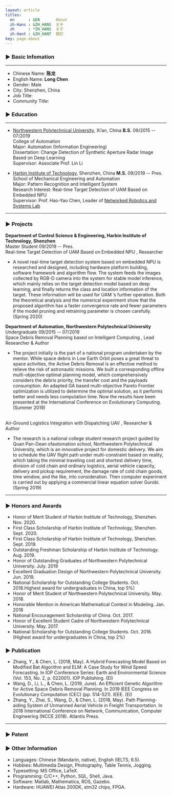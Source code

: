 ```yaml
---
layout: article
titles:
  en      : &EN       About
  zh-Hans : &ZH_HANS  关于
  zh      : *ZH_HANS  关于
  zh-Hant : &ZH_HANT  關於
key: page-about
---
```


<!-- # Welcome to MrChannon's Pages -->

### ▶ Basic Infomation
----------------------------------------
- Chinese Name: **陈龙**              
- English Name: **Long Chen**
- Gender: Male                   
- City: Shenzhen, China
- Job Title:
- Community Title:

### ▶ Education
----------------------------------------
- [Northwestern Polytechnical University](https://www.nwpu.edu.cn/), Xi’an, China  **B.S.** 09/2015 -- 07/2019
<br> College of Automation
<br> Major: Automation (Information Engineering)
<br> Dissertation: Change Detection of Synthetic Aperture Radar Image Based on Deep Learning
<br> Supervisor: Associate Prof. Lin Li
<!--<br> GPA: 90.2/100 Ranking: 5/119-->

- [Harbin Institute of Technology](http://www.hitsz.edu.cn/index.html), Shenzhen, China   **M.S.** 09/2019 -- Pres.
<br> School of Mechanical Engineering and Automation
<br> Major: Pattern Recognition and Intelligent System
<br> Research Interest: Real-time Target Detection of UAM Based on Embedded NPU
<br> Supervisor: Prof. Hao-Yao Chen, Leader of [Networked Robotics and Systems Lab](http://nrs-lab.com/)

----------

### ▶ Projects

**Department of Control Science & Engineering, Harbin Institute of Technology, Shenzhen**
<br> Master Student  09/2019 -- Pres.
<br> Real-time Target Detection of UAM Based on Embedded NPU    ,        Researcher
- A novel real-time target detection system based on embedded NPU is researched and designed, including hardware platform building, software framework and algorithm flow. The system feeds the images collected by RGB-D camera into the system for stable model inference, which mainly relies on the target detection model based on deep learning, and finally returns the class and location information of the target. These information will be used for UAM ’s further operation. Both the theoretical analysis and the numerical experiment show that the proposed algorithm has a faster convergence rate and fewer parameters if the model pruning and retraining parameter is chosen carefully. (Spring 2020)

**Department of Automation, Northwestern Polytechnical University**
<br> Undergraduate   09/2015 -- 07/2019
<br> Space Debris Removal Planning based on Intelligent Computing ,         Lead Researcher & Author
- The project initially is the part of a national program undertaken by the mentor. While space debris in Low Earth Orbit poses a great threat to space activities, the Active Debris Removal is an effective method to relieve the risk of astronautic missions. We built a corresponding offline multi-objective optimal planning model, which comprehensively considers the debris
priority, the transfer cost and the payloads consumption. An adapted GA based multi-objective Pareto Frontier optimization is utilized to determine the optimal solution, as it performs better and needs less computation time. Now the results have been presented at the International Conference on Evolutionary Computing. (Summer 2019)

<br> Air-Ground Logistics Integration with Dispatching UAV  ,     Researcher & Author
- The research is a national college student research project guided by Quan Pan-Dean ofautomation school, Northwestern Polytechnical University, which is an innovative project for domestic delivery. We aim to schedule the UAV flight path under multi-constraint based on reality, which taking the minimal traveling cost and shortest delivery time, division of cold chain and ordinary logistics, aerial vehicle capacity, delivery and pickup requirement, the damage rate of cold chain goods, time window, and the like, into consideration. Then computer experiment is carried out by applying a commercial linear equation solver Gurobi. (Spring 2019)
----------

### ▶ Honors and Awards

- Honor of Merit Student of Harbin Institute of Technology, Shenzhen. Nov. 2020.
- First Class Scholarship of Harbin Institute of Technology, Shenzhen. Sept. 2020.
- First Class Scholarship of Harbin Institute of Technology, Shenzhen. Sept. 2019.
- Outstanding Freshman Scholarship of Harbin Institute of Technology. Aug. 2019.
- Honor of Outstanding Graduates of Northwestern Polytechnical University. July. 2019
- Excellent Graduation Design of Northwestern Polytechnical University. Jun. 2019.
- National Scholarship for Outstanding College Students. Oct. 2018.Highest award for undergraduates in China, top 5%)
- Honor of Merit Student of Northwestern Polytechnical University. May. 2018.
- Honorable Mention in American Mathematical Contest in Modeling. Jan. 2018
- National Encouragement Scholarship of China. Oct. 2017.
- Honor of Excellent Student Cadre of Northwestern Polytechnical University. May. 2017.
- National Scholarship for Outstanding College Students. Oct. 2016. (Highest award for undergraduates in China, top 2%)

### ▶ Publication

- Zhang, Y., & Chen, L. (2018, May). A Hybrid Forecasting Model Based on Modified
Bat Algorithm and ELM: A Case Study for Wind Speed Forecasting. In IOP Conference
Series: Earth and Environmental Science (Vol. 153, No. 2, p. 022001). IOP Publishing.
(EI)
- Wang, D., Li, L., & Chen, L. (2019, June). An Efficient Genetic Algorithm for Active
Space Debris Removal Planning. In 2019 IEEE Congress on Evolutionary Computation
(CEC) (pp. 514-521). IEEE. (EI)
- Zhang, Y., Zhai, S., Wang, D., & Chen, L. (2018, May). Path Planning-aiding System of
Unmanned Aerial Vehicle in Freight Transportation. In 2018 International Conference
on Network, Communication, Computer Engineering (NCCE 2018). Atlantis Press.

----------

### ▶ Patent

### ▶ Other Information

- Languages: Chinese (Mandarin, native), English (IELTS, 6.5).
- Hobbies: Multimedia Design, Photography, Table Tennis, Jogging.
- Typesetting: MS Office, LaTeX.
- Programming: C/C++, Python, SQL, Shell, Java.
- Software: Matlab, Mathematica, ROS, Gazebo.
- Hardware: HUAWEI Atlas 200DK, stm32 chips, FPGA.
